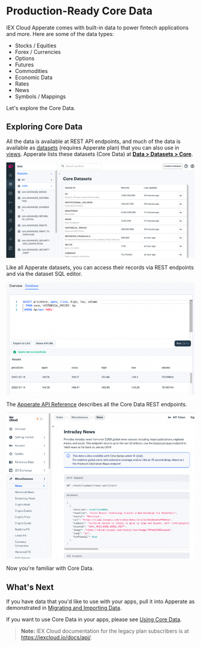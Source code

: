 # Production-Ready Core Data

IEX Cloud Apperate comes with built-in data to power fintech applications and more. Here are some of the data types:

- Stocks / Equities
- Forex / Currencies
- Options
- Futures
- Commodities
- Economic Data
- Rates
- News
- Symbols / Mappings

Let's explore the Core Data.

## Exploring Core Data

All the data is available at REST API endpoints, and much of the data is available as [datasets](../reference/glossary.md#dataset) (requires Apperate plan) that you can also use in [views](../managing-your-data/creating-and-managing-views.md). Apperate lists these datasets (Core Data) at [**Data > Datasets > Core**](https://iexcloud.io/console/datasets/core).

![](./production-ready-core-data/core-datasets.png)

Like all Apperate datasets, you can access their records via REST endpoints and via the dataset SQL editor.

![](./production-ready-core-data/query-in-sql-editor.png)

The [Apperate API Reference](https://iexcloud.io/docs/) describes all the Core Data REST endpoints.

![](./production-ready-core-data/core-data-api-endpoints.png)

Now you're familiar with Core Data.

## What's Next

If you have data that you'd like to use with your apps, pull it into Apperate as demonstrated in [Migrating and Importing Data](../migrating-and-importing-data.md).

If you want to use Core Data in your apps, please see [Using Core Data](../using-core-data.md).

> **Note:** IEX Cloud documentation for the legacy plan subscribers is at <https://iexcloud.io/docs/api/>.